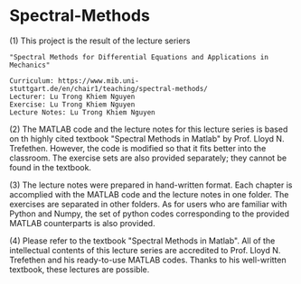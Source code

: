 # Spectral-Methods

(1) This project is the result of the lecture seriers 

    "Spectral Methods for Differential Equations and Applications in Mechanics"

    Curriculum: https://www.mib.uni-stuttgart.de/en/chair1/teaching/spectral-methods/
    Lecturer: Lu Trong Khiem Nguyen
    Exercise: Lu Trong Khiem Nguyen
    Lecture Notes: Lu Trong Khiem Nguyen

(2) The MATLAB code and the lecture notes for this lecture series is based on th highly cited textbook 
    "Spectral Methods in Matlab" by Prof. Lloyd N. Trefethen. However, the code is modified so that it 
    fits better into the classroom. The exercise sets are also provided separately; they cannot be found
    in the textbook.
    
(3) The lecture notes were prepared in hand-written format. Each chapter is accomplied with the MATLAB 
    code and the lecture notes in one folder. The exercises are separated in other folders. As for users
    who are familiar with Python and Numpy, the set of python codes corresponding to the provided MATLAB 
    counterparts is also provided.
    
(4) Please refer to the textbook "Spectral Methods in Matlab". All of the intellectual contents of this 
    lecture series are accredited to Prof. Lloyd N. Trefethen and his ready-to-use MATLAB codes. Thanks
    to his well-written textbook, these lectures are possible.
